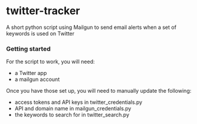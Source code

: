 # twitter-tracker
A short python script using Mailgun to send email alerts when a set of keywords is used on Twitter

### Getting started

For the script to work, you will need:
- a Twitter app
- a mailgun account

Once you have those set up, you will need to manually update the following:
- access tokens and API keys in twitter_credentials.py
- API and domain name in mailgun_credentials.py
- the keywords to search for in twitter_search.py

